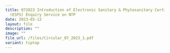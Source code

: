 ```yaml
---
title: 072023 Introduction of Electronic Sanitary & Phytosanitary Certificate
  (ESPS) Enquiry Service on NTP
date: 2023-05-12
layout: file
description: ""
image: ""
file_url: /files/Circular_07_2023_1.pdf
variant: tiptap
---
```

